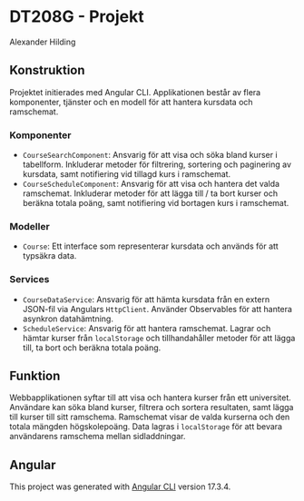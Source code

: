 # DT208G - Projekt 

Alexander Hilding

## Konstruktion
Projektet initierades med Angular CLI. Applikationen består av flera komponenter, tjänster och en modell för att hantera kursdata och ramschemat.

### Komponenter
- `CourseSearchComponent`: Ansvarig för att visa och söka bland kurser i tabellform. Inkluderar metoder för filtrering, sortering och paginering av kursdata, samt notifiering vid tillagd kurs i ramschemat.
- `CourseScheduleComponent`: Ansvarig för att visa och hantera det valda ramschemat. Inkluderar metoder för att lägga till / ta bort kurser och beräkna totala poäng, samt notifiering vid bortagen kurs i ramschemat.

### Modeller
- `Course`: Ett interface som representerar kursdata och används för att typsäkra data.

### Services
- `CourseDataService`: Ansvarig för att hämta kursdata från en extern JSON-fil via Angulars `HttpClient`. Använder Observables för att hantera asynkron datahämtning.
- `ScheduleService`: Ansvarig för att hantera ramschemat. Lagrar och hämtar kurser från `localStorage` och tillhandahåller metoder för att lägga till, ta bort och beräkna totala poäng.

## Funktion
Webbapplikationen syftar till att visa och hantera kurser från ett universitet. Användare kan söka bland kurser, filtrera och sortera resultaten, samt lägga till kurser till sitt ramschema. Ramschemat visar de valda kurserna och den totala mängden högskolepoäng. Data lagras i `localStorage` för att bevara användarens ramschema mellan sidladdningar.

## Angular
This project was generated with [Angular CLI](https://github.com/angular/angular-cli) version 17.3.4.
